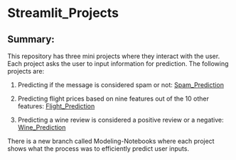 # Streamlit_Projects

## Summary:
This repository has three mini projects where they interact with the user. Each project asks the user to input information for prediction. The following projects are:
  1. Predicting if the message is considered spam or not:
       [Spam_Prediction](Spam_Prediction.py)

  3. Predicting flight prices based on nine features out of the 10 other features:
        [Flight_Prediction](Flight_Prediction.py)
  4. Predicting a wine review is considered a positive review or a negative:
        [Wine_Prediction](Wine_Prediction.py)

There is a new branch called Modeling-Notebooks where each project shows what the process was to efficiently predict user inputs.